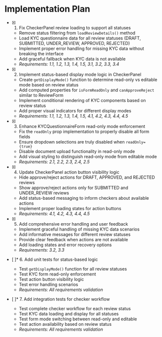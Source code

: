# Implementation Plan

- [x] 1. Fix CheckerPanel review loading to support all statuses


  - Remove status filtering from `loadReviewDetails()` method
  - Load KYC questionnaire data for all review statuses (DRAFT, SUBMITTED, UNDER_REVIEW, APPROVED, REJECTED)
  - Implement proper error handling for missing KYC data without breaking the interface
  - Add graceful fallback when KYC data is not available
  - _Requirements: 1.1, 1.2, 1.3, 1.4, 1.5, 3.1, 3.2, 3.3, 3.4_

- [x] 2. Implement status-based display mode logic in CheckerPanel


  - Create `getDisplayMode()` function to determine read-only vs editable mode based on review status
  - Add computed properties for `isFormReadOnly` and `canApproveReject` similar to ReviewForm
  - Implement conditional rendering of KYC components based on review status
  - Add proper visual indicators for different display modes
  - _Requirements: 1.1, 1.2, 1.3, 1.4, 1.5, 4.1, 4.2, 4.3, 4.4, 4.5_

- [x] 3. Enhance KYCQuestionnaireForm read-only mode enforcement


  - Fix the `readOnly` prop implementation to properly disable all form fields
  - Ensure dropdown selections are truly disabled when `readOnly={true}`
  - Disable document upload functionality in read-only mode
  - Add visual styling to distinguish read-only mode from editable mode
  - _Requirements: 2.1, 2.2, 2.3, 2.4, 2.5_

- [x] 4. Update CheckerPanel action button visibility logic


  - Hide approve/reject actions for DRAFT, APPROVED, and REJECTED reviews
  - Show approve/reject actions only for SUBMITTED and UNDER_REVIEW reviews
  - Add status-based messaging to inform checkers about available actions
  - Implement proper loading states for action buttons
  - _Requirements: 4.1, 4.2, 4.3, 4.4, 4.5_

- [x] 5. Add comprehensive error handling and user feedback



  - Implement graceful handling of missing KYC data scenarios
  - Add informative messages for different review statuses
  - Provide clear feedback when actions are not available
  - Add loading states and error recovery options
  - _Requirements: 3.2, 3.3_

- [ ]* 6. Add unit tests for status-based logic
  - Test `getDisplayMode()` function for all review statuses
  - Test KYC form read-only enforcement
  - Test action button visibility logic
  - Test error handling scenarios
  - _Requirements: All requirements validation_

- [ ]* 7. Add integration tests for checker workflow
  - Test complete checker workflow for each review status
  - Test KYC data loading and display for all statuses
  - Test form mode switching between read-only and editable
  - Test action availability based on review status
  - _Requirements: All requirements validation_